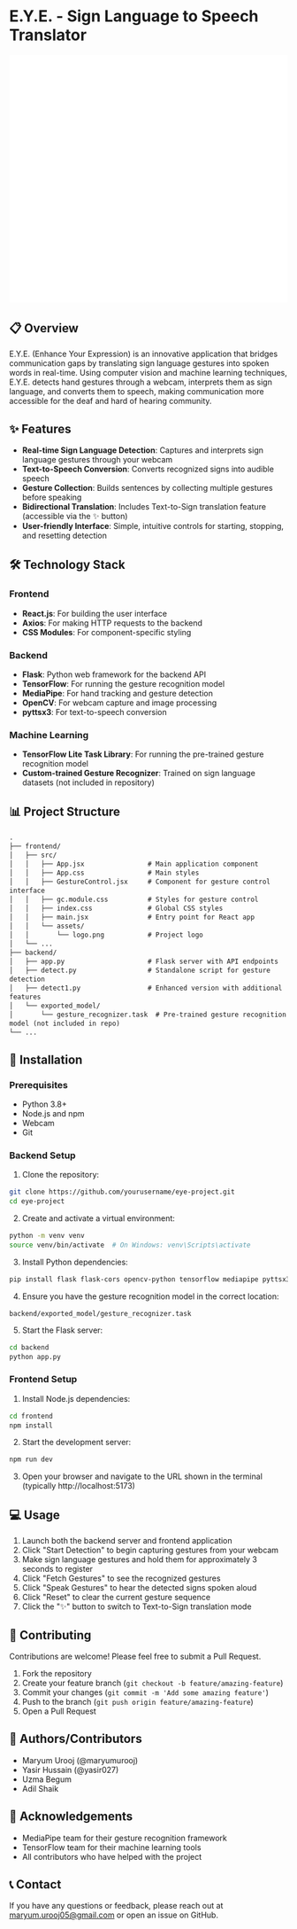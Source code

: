 # E.Y.E. - Sign Language to Speech Translator

![E.Y.E. Logo](./frontend/src/assets/logo.png)

## 📋 Overview

E.Y.E. (Enhance Your Expression) is an innovative application that bridges communication gaps by translating sign language gestures into spoken words in real-time. Using computer vision and machine learning techniques, E.Y.E. detects hand gestures through a webcam, interprets them as sign language, and converts them to speech, making communication more accessible for the deaf and hard of hearing community.

## ✨ Features

- **Real-time Sign Language Detection**: Captures and interprets sign language gestures through your webcam
- **Text-to-Speech Conversion**: Converts recognized signs into audible speech
- **Gesture Collection**: Builds sentences by collecting multiple gestures before speaking
- **Bidirectional Translation**: Includes Text-to-Sign translation feature (accessible via the ✨ button)
- **User-friendly Interface**: Simple, intuitive controls for starting, stopping, and resetting detection

## 🛠️ Technology Stack

### Frontend
- **React.js**: For building the user interface
- **Axios**: For making HTTP requests to the backend
- **CSS Modules**: For component-specific styling

### Backend
- **Flask**: Python web framework for the backend API
- **TensorFlow**: For running the gesture recognition model
- **MediaPipe**: For hand tracking and gesture detection
- **OpenCV**: For webcam capture and image processing
- **pyttsx3**: For text-to-speech conversion

### Machine Learning
- **TensorFlow Lite Task Library**: For running the pre-trained gesture recognition model
- **Custom-trained Gesture Recognizer**: Trained on sign language datasets (not included in repository)

## 📊 Project Structure

```
.
├── frontend/
│   ├── src/
│   │   ├── App.jsx                # Main application component
│   │   ├── App.css                # Main styles
│   │   ├── GestureControl.jsx     # Component for gesture control interface
│   │   ├── gc.module.css          # Styles for gesture control
│   │   ├── index.css              # Global CSS styles
│   │   ├── main.jsx               # Entry point for React app
│   │   └── assets/
│   │       └── logo.png           # Project logo
│   └── ...
├── backend/
│   ├── app.py                     # Flask server with API endpoints
│   ├── detect.py                  # Standalone script for gesture detection
│   ├── detect1.py                 # Enhanced version with additional features
│   └── exported_model/
│       └── gesture_recognizer.task  # Pre-trained gesture recognition model (not included in repo)
└── ...
```

## 🚀 Installation

### Prerequisites
- Python 3.8+
- Node.js and npm
- Webcam
- Git

### Backend Setup
1. Clone the repository:
```bash
git clone https://github.com/yourusername/eye-project.git
cd eye-project
```

2. Create and activate a virtual environment:
```bash
python -m venv venv
source venv/bin/activate  # On Windows: venv\Scripts\activate
```

3. Install Python dependencies:
```bash
pip install flask flask-cors opencv-python tensorflow mediapipe pyttsx3
```

4. Ensure you have the gesture recognition model in the correct location:
```
backend/exported_model/gesture_recognizer.task
```

5. Start the Flask server:
```bash
cd backend
python app.py
```

### Frontend Setup
1. Install Node.js dependencies:
```bash
cd frontend
npm install
```

2. Start the development server:
```bash
npm run dev
```

3. Open your browser and navigate to the URL shown in the terminal (typically http://localhost:5173)

## 💻 Usage

1. Launch both the backend server and frontend application
2. Click "Start Detection" to begin capturing gestures from your webcam
3. Make sign language gestures and hold them for approximately 3 seconds to register
4. Click "Fetch Gestures" to see the recognized gestures
5. Click "Speak Gestures" to hear the detected signs spoken aloud
6. Click "Reset" to clear the current gesture sequence
7. Click the "✨" button to switch to Text-to-Sign translation mode

## 🤝 Contributing

Contributions are welcome! Please feel free to submit a Pull Request.

1. Fork the repository
2. Create your feature branch (`git checkout -b feature/amazing-feature`)
3. Commit your changes (`git commit -m 'Add some amazing feature'`)
4. Push to the branch (`git push origin feature/amazing-feature`)
5. Open a Pull Request

## 👥 Authors/Contributors

- Maryum Urooj (@maryumurooj)
- Yasir Hussain (@yasir027)
- Uzma Begum
- Adil Shaik

## 🙏 Acknowledgements

- MediaPipe team for their gesture recognition framework
- TensorFlow team for their machine learning tools
- All contributors who have helped with the project

## 📞 Contact

If you have any questions or feedback, please reach out at maryum.urooj05@gmail.com or open an issue on GitHub.

